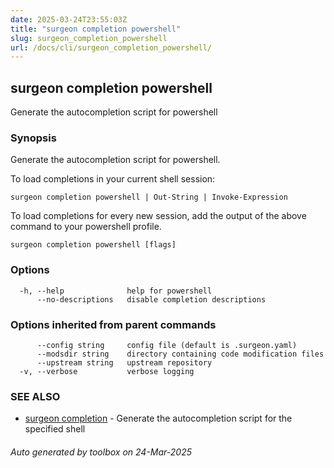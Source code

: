 ```yaml
---
date: 2025-03-24T23:55:03Z
title: "surgeon completion powershell"
slug: surgeon_completion_powershell
url: /docs/cli/surgeon_completion_powershell/
---
```

## surgeon completion powershell

Generate the autocompletion script for powershell

### Synopsis

Generate the autocompletion script for powershell.

To load completions in your current shell session:

	surgeon completion powershell | Out-String | Invoke-Expression

To load completions for every new session, add the output of the above command
to your powershell profile.


```
surgeon completion powershell [flags]
```

### Options

```
  -h, --help              help for powershell
      --no-descriptions   disable completion descriptions
```

### Options inherited from parent commands

```
      --config string     config file (default is .surgeon.yaml)
      --modsdir string    directory containing code modification files
      --upstream string   upstream repository
  -v, --verbose           verbose logging
```

### SEE ALSO

* [surgeon completion](/surgeon/docs/cli/surgeon_completion/)	 - Generate the autocompletion script for the specified shell

###### Auto generated by toolbox on 24-Mar-2025
